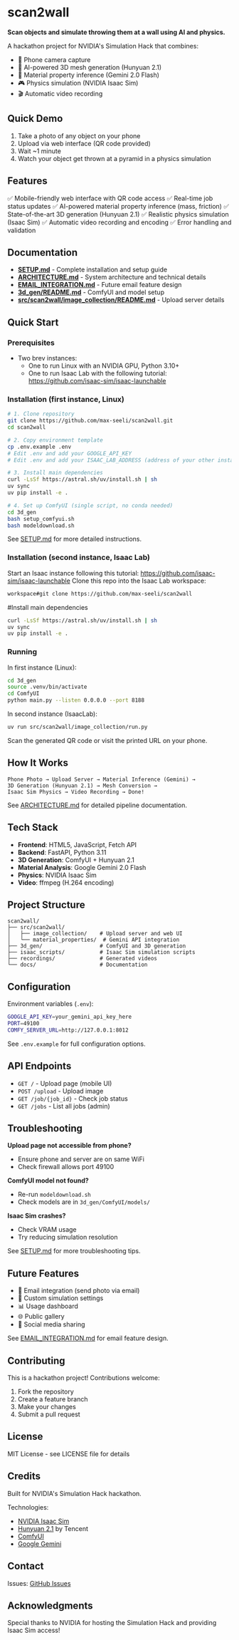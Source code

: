 # scan2wall

**Scan objects and simulate throwing them at a wall using AI and physics.**

A hackathon project for NVIDIA's Simulation Hack that combines:
- 📱 Phone camera capture
- 🤖 AI-powered 3D mesh generation (Hunyuan 2.1)
- 🧠 Material property inference (Gemini 2.0 Flash)
- 🎮 Physics simulation (NVIDIA Isaac Sim)
- 🎬 Automatic video recording

## Quick Demo

1. Take a photo of any object on your phone
2. Upload via web interface (QR code provided)
3. Wait ~1 minute
4. Watch your object get thrown at a pyramid in a physics simulation

## Features

✅ Mobile-friendly web interface with QR code access
✅ Real-time job status updates
✅ AI-powered material property inference (mass, friction)
✅ State-of-the-art 3D generation (Hunyuan 2.1)
✅ Realistic physics simulation (Isaac Sim)
✅ Automatic video recording and encoding
✅ Error handling and validation

## Documentation

- **[SETUP.md](SETUP.md)** - Complete installation and setup guide
- **[ARCHITECTURE.md](ARCHITECTURE.md)** - System architecture and technical details
- **[EMAIL_INTEGRATION.md](EMAIL_INTEGRATION.md)** - Future email feature design
- **[3d_gen/README.md](3d_gen/README.md)** - ComfyUI and model setup
- **[src/scan2wall/image_collection/README.md](src/scan2wall/image_collection/README.md)** - Upload server details

## Quick Start

### Prerequisites
- Two brev instances:
    - One to run Linux with an NVIDIA GPU, Python 3.10+
    - One to run Isaac Lab with the following tutorial: https://github.com/isaac-sim/isaac-launchable
### Installation (first instance, Linux)

```bash
# 1. Clone repository
git clone https://github.com/max-seeli/scan2wall.git
cd scan2wall

# 2. Copy environment template
cp .env.example .env
# Edit .env and add your GOOGLE_API_KEY
# Edit .env and add your ISAAC_LAB_ADDRESS (address of your other instance running Isaac Lab)

# 3. Install main dependencies
curl -LsSf https://astral.sh/uv/install.sh | sh
uv sync
uv pip install -e .

# 4. Set up ComfyUI (single script, no conda needed)
cd 3d_gen
bash setup_comfyui.sh
bash modeldownload.sh
```

See [SETUP.md](SETUP.md) for more detailed instructions.

### Installation (second instance, Isaac Lab)
Start an Isaac instance following this tutorial: https://github.com/isaac-sim/isaac-launchable
Clone this repo into the Isaac Lab workspace:

```bash
workspace#git clone https://github.com/max-seeli/scan2wall
```

#Install main dependencies

```bash
curl -LsSf https://astral.sh/uv/install.sh | sh
uv sync
uv pip install -e .
```

### Running

In first instance (Linux):
```bash
cd 3d_gen
source .venv/bin/activate
cd ComfyUI
python main.py --listen 0.0.0.0 --port 8188
```

In second instance (IsaacLab):
```bash
uv run src/scan2wall/image_collection/run.py
```

Scan the generated QR code or visit the printed URL on your phone.

## How It Works

```
Phone Photo → Upload Server → Material Inference (Gemini) →
3D Generation (Hunyuan 2.1) → Mesh Conversion →
Isaac Sim Physics → Video Recording → Done!
```

See [ARCHITECTURE.md](ARCHITECTURE.md) for detailed pipeline documentation.

## Tech Stack

- **Frontend**: HTML5, JavaScript, Fetch API
- **Backend**: FastAPI, Python 3.11
- **3D Generation**: ComfyUI + Hunyuan 2.1
- **Material Analysis**: Google Gemini 2.0 Flash
- **Physics**: NVIDIA Isaac Sim
- **Video**: ffmpeg (H.264 encoding)

## Project Structure

```
scan2wall/
├── src/scan2wall/
│   ├── image_collection/    # Upload server and web UI
│   └── material_properties/  # Gemini API integration
├── 3d_gen/                  # ComfyUI and 3D generation
├── isaac_scripts/           # Isaac Sim simulation scripts
├── recordings/              # Generated videos
└── docs/                    # Documentation
```

## Configuration

Environment variables (`.env`):
```bash
GOOGLE_API_KEY=your_gemini_api_key_here
PORT=49100
COMFY_SERVER_URL=http://127.0.0.1:8012
```

See `.env.example` for full configuration options.

## API Endpoints

- `GET /` - Upload page (mobile UI)
- `POST /upload` - Upload image
- `GET /job/{job_id}` - Check job status
- `GET /jobs` - List all jobs (admin)

## Troubleshooting

**Upload page not accessible from phone?**
- Ensure phone and server are on same WiFi
- Check firewall allows port 49100

**ComfyUI model not found?**
- Re-run `modeldownload.sh`
- Check models are in `3d_gen/ComfyUI/models/`

**Isaac Sim crashes?**
- Check VRAM usage
- Try reducing simulation resolution

See [SETUP.md](SETUP.md) for more troubleshooting tips.

## Future Features

- 📧 Email integration (send photo via email)
- 🎨 Custom simulation settings
- 📊 Usage dashboard
- 🌐 Public gallery
- 🔗 Social media sharing

See [EMAIL_INTEGRATION.md](EMAIL_INTEGRATION.md) for email feature design.

## Contributing

This is a hackathon project! Contributions welcome:
1. Fork the repository
2. Create a feature branch
3. Make your changes
4. Submit a pull request

## License

MIT License - see LICENSE file for details

## Credits

Built for NVIDIA's Simulation Hack hackathon.

Technologies:
- [NVIDIA Isaac Sim](https://developer.nvidia.com/isaac-sim)
- [Hunyuan 2.1](https://github.com/Tencent/Hunyuan3D-2) by Tencent
- [ComfyUI](https://github.com/comfyanonymous/ComfyUI)
- [Google Gemini](https://ai.google.dev/)

## Contact

Issues: [GitHub Issues](https://github.com/yourusername/scan2wall/issues)

## Acknowledgments

Special thanks to NVIDIA for hosting the Simulation Hack and providing Isaac Sim access!
